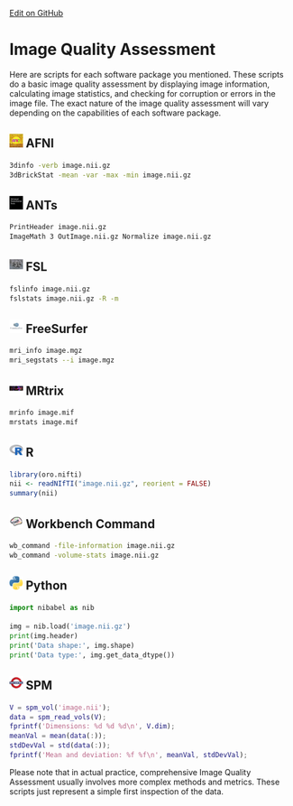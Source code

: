 [Edit on GitHub](https://github.com/cmi-dair/NeuRosetta/edit/main/src/quality_control/image_quality_assessment.md)
# Image Quality Assessment

Here are scripts for each software package you mentioned. These scripts do a basic image quality assessment by displaying image information, calculating image statistics, and checking for corruption or errors in the image file. The exact nature of the image quality assessment will vary depending on the capabilities of each software package. 

## <img src="../icons/afni.png" height="24px" /> AFNI
```bash
3dinfo -verb image.nii.gz
3dBrickStat -mean -var -max -min image.nii.gz
```

## <img src="../icons/ants.png" height="24px" /> ANTs
```bash
PrintHeader image.nii.gz
ImageMath 3 OutImage.nii.gz Normalize image.nii.gz
```

## <img src="../icons/fsl.png" height="24px" /> FSL
```bash
fslinfo image.nii.gz
fslstats image.nii.gz -R -m
```

## <img src="../icons/freesurfer.png" height="24px" /> FreeSurfer
```bash
mri_info image.mgz
mri_segstats --i image.mgz
```

## <img src="../icons/mrtrix.png" height="24px" /> MRtrix
```bash
mrinfo image.mif
mrstats image.mif
```

## <img src="../icons/r.png" height="24px" /> R
```R
library(oro.nifti)
nii <- readNIfTI("image.nii.gz", reorient = FALSE)
summary(nii)
```

## <img src="../icons/workbench_command.png" height="24px" /> Workbench Command
```bash
wb_command -file-information image.nii.gz
wb_command -volume-stats image.nii.gz
```

## <img src="../icons/python.png" height="24px" /> Python
```python
import nibabel as nib

img = nib.load('image.nii.gz')
print(img.header)
print('Data shape:', img.shape)
print('Data type:', img.get_data_dtype())
```

## <img src="../icons/spm.png" height="24px" /> SPM
```matlab
V = spm_vol('image.nii');
data = spm_read_vols(V);
fprintf('Dimensions: %d %d %d\n', V.dim);
meanVal = mean(data(:));
stdDevVal = std(data(:));
fprintf('Mean and deviation: %f %f\n', meanVal, stdDevVal);
```

Please note that in actual practice, comprehensive Image Quality Assessment usually involves more complex methods and metrics. These scripts just represent a simple first inspection of the data.